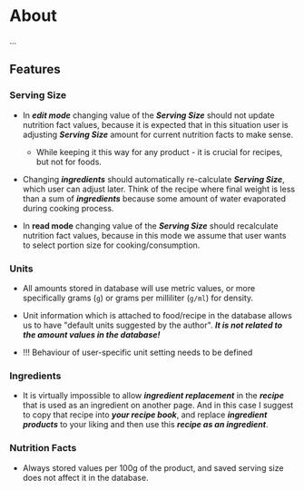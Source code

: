 
# About

...

## Features

### Serving Size

- In ***edit mode*** changing value of the ***Serving Size*** should not update nutrition fact values, because it is expected that in this situation user is adjusting ***Serving Size*** amount for current nutrition facts to make sense.

    - While keeping it this way for any product - it is crucial for recipes, but not for foods.

- Changing ***ingredients*** should automatically re-calculate ***Serving Size***, which user can adjust later. Think of the recipe where final weight is less than a sum of ***ingredients*** because some amount of water evaporated during cooking process.

- In **read mode** changing value of the ***Serving Size*** should recalculate nutrition fact values, because in this mode we assume that user wants to select portion size for cooking/consumption.

### Units

- All amounts stored in database will use metric values, or more specifically grams (`g`) or grams per milliliter (`g/ml`) for density.

- Unit information which is attached to food/recipe in the database allows us to have "default units suggested by the author". ***It is not related to the amount values in the database!***

- !!! Behaviour of user-specific unit setting needs to be defined

### Ingredients

- It is virtually impossible to allow ***ingredient replacement*** in the ***recipe*** that is used as an ingredient on another page. And in this case I suggest to copy that recipe into ***your recipe book***, and replace ***ingredient products*** to your liking and then use this ***recipe as an ingredient***.

### Nutrition Facts

- Always stored values per 100g of the product, and saved serving size does not affect it in the database.
